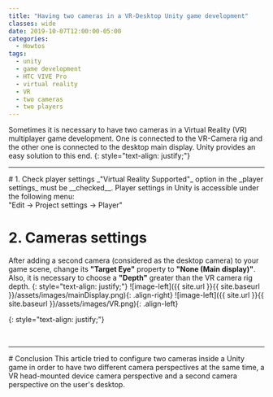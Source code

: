 ```yaml
---
title: "Having two cameras in a VR-Desktop Unity game development"
classes: wide
date: 2019-10-07T12:00:00-05:00
categories:
  - Howtos
tags:
  - unity
  - game development
  - HTC VIVE Pro
  - virtual reality
  - VR
  - two cameras
  - two players
---
```

Sometimes it is necessary to have two cameras in a Virtual Reality (VR) multiplayer game development. One is connected to the VR-Camera rig and the other one is connected to the desktop main display. Unity provides an easy solution to this end. 
{: style="text-align: justify;"}
<hr>
# 1. Check player settings
_"Virtual Reality Supported"_ option in the _player settings_ must be __checked__. Player settings in Unity is accessible under the following menu: 
<br />
"Edit -> Project settings -> Player"

# 2. Cameras settings
After adding a second camera (considered as the desktop camera) to your game scene, change its __"Target Eye"__ property to __"None (Main display)"__. Also, it is necessary to choose a __"Depth"__ greater than the VR camera rig depth.
{: style="text-align: justify;"}
![image-left]({{ site.url }}{{ site.baseurl }}/assets/images/mainDisplay.png){: .align-right}
![image-left]({{ site.url }}{{ site.baseurl }}/assets/images/VR.png){: .align-left}

 {: style="text-align: justify;"}

<br />
<hr>
# Conclusion
This article tried to configure two cameras inside a Unity game in order to have two different camera perspectives at the same time, a VR head-mounted device camera perspective and a second camera perspective on the user's desktop.
